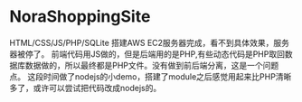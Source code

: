 # NoraShoppingSite
HTML/CSS/JS/PHP/SQLite
搭建AWS EC2服务器完成，看不到具体效果，服务器被停了。
前端代码用JS做的，但是后端用的是PHP,有些动态代码是PHP取回数据库数据做的，所以最终都是PHP文件。没有做到前后端分离，这是一个问题点。
这段时间做了nodejs的小demo，搭建了module之后感觉用起来比PHP清晰多了，或许可以尝试把代码改成nodejs的。
